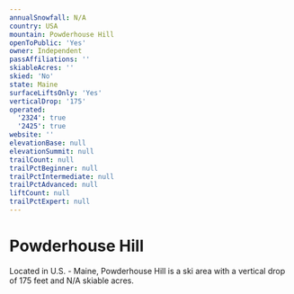 ```yaml
---
annualSnowfall: N/A
country: USA
mountain: Powderhouse Hill
openToPublic: 'Yes'
owner: Independent
passAffiliations: ''
skiableAcres: ''
skied: 'No'
state: Maine
surfaceLiftsOnly: 'Yes'
verticalDrop: '175'
operated:
  '2324': true
  '2425': true
website: ''
elevationBase: null
elevationSummit: null
trailCount: null
trailPctBeginner: null
trailPctIntermediate: null
trailPctAdvanced: null
liftCount: null
trailPctExpert: null
---
```



# Powderhouse Hill

Located in U.S. - Maine, Powderhouse Hill is a ski area with a vertical drop of 175 feet and N/A skiable acres.
